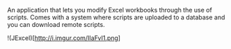 An application that lets you modify Excel workbooks through the use of scripts.
Comes with a system where scripts are uploaded to a database and you can download remote scripts.

!(JExcel)[http://i.imgur.com/IIaFvI1.png]